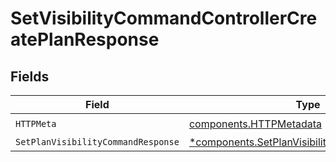 # SetVisibilityCommandControllerCreatePlanResponse


## Fields

| Field                                                                                                       | Type                                                                                                        | Required                                                                                                    | Description                                                                                                 |
| ----------------------------------------------------------------------------------------------------------- | ----------------------------------------------------------------------------------------------------------- | ----------------------------------------------------------------------------------------------------------- | ----------------------------------------------------------------------------------------------------------- |
| `HTTPMeta`                                                                                                  | [components.HTTPMetadata](../../models/components/httpmetadata.md)                                          | :heavy_check_mark:                                                                                          | N/A                                                                                                         |
| `SetPlanVisibilityCommandResponse`                                                                          | [*components.SetPlanVisibilityCommandResponse](../../models/components/setplanvisibilitycommandresponse.md) | :heavy_minus_sign:                                                                                          | N/A                                                                                                         |